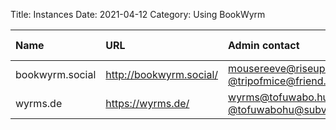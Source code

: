 Title: Instances
Date: 2021-04-12
Category: Using BookWyrm

| Name | URL | Admin contact | Open registration? |
| :--- | :-- | :------------ | :---------------- |
| bookwyrm.social | http://bookwyrm.social/ | mousereeve@riseup.net / [@tripofmice@friend.camp](https://friend.camp/@tripofmice) | ❌ |
| wyrms.de | https://wyrms.de/ | wyrms@tofuwabo.hu / [@tofuwabohu@subversive.zone](https://subversive.zone/@tofuwabohu) | ❌ | 
